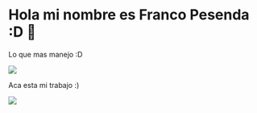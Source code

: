 
<h1>Hola mi nombre es Franco Pesenda :D 👋</h1>

<div>
  <p> Lo que mas manejo :D</p>
  <img src = "https://github-readme-stats.vercel.app/api/top-langs/?username=FrancoPesenda&theme=radical">
  </img>
</div>
<div>
  <p> Aca esta mi trabajo :)</p>
  <img src = "https://github-readme-stats.vercel.app/api?username=FrancoPesenda&show_icons=true&theme=radical">
  </img>
</div>

<!--
**FrancoPesenda/FrancoPesenda** is a ✨ _special_ ✨ repository because its `README.md` (this file) appears on your GitHub profile.

Here are some ideas to get you started:

- 🔭 I’m currently working on ...
- 🌱 I’m currently learning ...
- 👯 I’m looking to collaborate on ...
- 🤔 I’m looking for help with ...
- 💬 Ask me about ...
- 📫 How to reach me: ...
- 😄 Pronouns: ...
- ⚡ Fun fact: ...
-->
